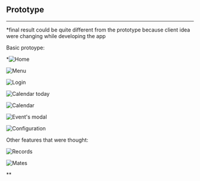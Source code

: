 
## Prototype 
***
*final result could be quite different from the prototype because client idea were changing while developing the app

Basic protoype:

*![Home](https://user-images.githubusercontent.com/91074551/141490949-079630b9-44c8-4268-a3f8-eb722faf5314.png)

![Menu](https://user-images.githubusercontent.com/91074551/141491060-9f9055dd-396e-4da8-8277-c5907a366351.png)

![Login](https://user-images.githubusercontent.com/91074551/141491070-ab433462-8a9f-404c-bee4-20bdc51d3541.png)

![Calendar today](https://user-images.githubusercontent.com/91074551/141491089-71fef5b2-3a68-4c09-9357-ced1a3fba3b0.png)

![Calendar](https://user-images.githubusercontent.com/91074551/141491095-63841cbf-fe83-4ac8-9098-b110788bd808.png)

![Event's modal](https://user-images.githubusercontent.com/91074551/141491113-f68a6cf6-356b-4dd9-94c6-5ebf704b4e20.png)

![Configuration](https://user-images.githubusercontent.com/91074551/141491154-2d2b1dc6-e3cf-4a86-9864-2629efcbadc0.png)


Other features that were thought:

![Records](https://user-images.githubusercontent.com/91074551/141491416-9e641c5f-be9e-4be8-87a3-1384ea239be7.png)

![Mates](https://user-images.githubusercontent.com/91074551/141491418-5a55d220-7289-46bc-9af3-8253a9e7711c.png)

**